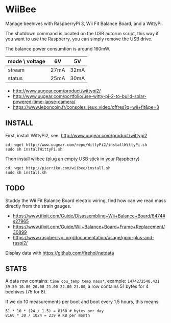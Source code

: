 WiiBee
======

Manage beehives with RaspberryPi 3, Wii Fit Balance Board, and a WittyPi.

The shutdown command is located on the USB autorun script, this way if you want
to use the Raspberry, you can simply remove the USB drive.

The balance power consumtion is around 160mW.

| mode \\ voltage |  6V  |  5V  |
| --------------- | ---- | ---- |
|    stream       | 27mA | 32mA |
|    status       | 25mA | 30mA |


* http://www.uugear.com/product/wittypi2/
* http://www.uugear.com/portfolio/use-witty-pi-2-to-build-solar-powered-time-lapse-camera/
* https://www.leboncoin.fr/consoles_jeux_video/offres?q=wii+fit&pe=3


INSTALL
-------

First, install WittyPi2, see: http://www.uugear.com/product/wittypi2
```
cd; wget http://www.uugear.com/repo/WittyPi2/installWittyPi.sh
sudo sh installWittyPi.sh
```
Then install wiibee (plug an empty USB stick in your Raspberry)
```
cd; wget http://pierriko.com/wiibee/install.sh
sudo sh install.sh
```


TODO
----

Studdy the Wii Fit Balance Board electric wiring,
find how can we read mass directly from the strain gauges.

* https://www.ifixit.com/Guide/Disassembling+Wii+Balance+Board/6474#s27965
* https://www.ifixit.com/Guide/Wii+Balance+Board+Frame+Replacement/30899
* https://www.raspberrypi.org/documentation/usage/gpio-plus-and-raspi2/

Display data with https://github.com/firehol/netdata


STATS
-----

A data row contains: `time cpu_temp temp mass*`, example:
`1474272540.431 39.50 10.00 20.00 21.00 22.00 23.00`, a row contains 51 bytes
for 4 beehives (75 for 8).

If we do 10 measurements per boot and boot every 1.5 hours, this means:
```
51 * 10 * (24 / 1.5) = 8160 # bytes per day
8160 * 30 / 1024 = 239 # KB per month
```

